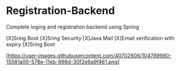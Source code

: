 # Registration-Backend
Complete loging and registration backend using Spring

 [X]Sring Boot
 [X]Sring Security
 [X]Java Mail
 [X]Email verification with expiry
 [X]Sring Boot
 
 [https://user-images.githubusercontent.com/40702606/104789980-15581a00-578e-11eb-998d-30f2e6a9f461.png]
